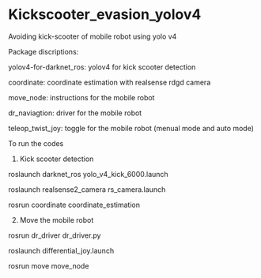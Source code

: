 # Kickscooter_evasion_yolov4
Avoiding kick-scooter of mobile robot using yolo v4

Package discriptions:


yolov4-for-darknet_ros: yolov4 for kick scooter detection

coordinate: coordinate estimation with realsense rdgd camera

move_node: instructions for the mobile robot

dr_naviagtion: driver for the mobile robot

teleop_twist_joy: toggle for the mobile robot (menual mode and auto mode)


To run the codes

1. Kick scooter detection

roslaunch darknet_ros yolo_v4_kick_6000.launch

roslaunch realsense2_camera rs_camera.launch

rosrun coordinate coordinate_estimation

2. Move the mobile robot

rosrun dr_driver dr_driver.py

roslaunch differential_joy.launch

rosrun move move_node
